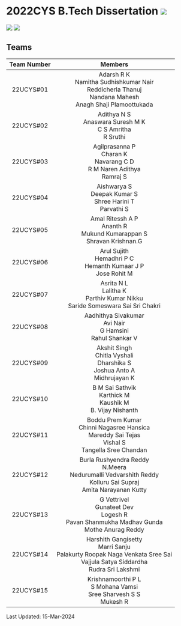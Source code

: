 # 2022CYS B.Tech Dissertation ![](https://img.shields.io/badge/-To_be_Started-orange)
![](https://img.shields.io/badge/Batch-22UCYS-green) ![](https://img.shields.io/badge/Domain-Security-blue) 

## Teams

|  Team Number |           Members        |
|:------------:|:------------------------:|
|   22UCYS#01  |  Adarsh R K <br/> Namitha Sudhishkumar Nair <br/> Reddicherla Thanuj <br/> Nandana Mahesh <br/> Anagh Shaji Plamoottukada | 
|   22UCYS#02  |  Adithya N S <br/> Anaswara Suresh M K <br/> C S Amritha <br/> R Sruthi |
|   22UCYS#03  |  Agilprasanna P <br/> Charan K <br/> Navarang C D <br/> R M Naren Adithya <br/> Ramraj S | 
|   22UCYS#04  |  Aishwarya S <br/> Deepak Kumar S <br/> Shree Harini T <br/> Parvathi S |
|   22UCYS#05  |  Amal Ritessh A P <br/> Ananth R <br/> Mukund Kumarappan S <br/> Shravan Krishnan.G |
|   22UCYS#06  |  Arul Sujith <br/> Hemadhri P C <br/>  Hemanth Kumaar J P <br/> Jose Rohit M  |
|   22UCYS#07  |  Asrita N L <br/> Lalitha K <br/> Parthiv Kumar Nikku <br> Saride Someswara Sai Sri Chakri | 
|   22UCYS#08  |  Aadhithya Sivakumar <br/> Avi Nair <br/> G Hamsini <br/> Rahul Shankar V |
|   22UCYS#09  |  Akshit Singh <br/> Chitla Vyshali <br/> Dharshika S <br/> Joshua Anto A <br/> Midhrujayan K |
|   22UCYS#10  |  B M Sai Sathvik <br/> Karthick M <br/> Kaushik M <br/> B. Vijay Nishanth |
|   22UCYS#11  |  Boddu Prem Kumar <br/> Chinni Nagasree Hansica <br/> Mareddy Sai Tejas <br/> Vishal S <br/> Tangella Sree Chandan |
|   22UCYS#12  |  Burla Rushyendra Reddy <br/> N.Meera <br/> Nedurumalli Vedvarshith Reddy <br/> Kolluru Sai Supraj <br/> Amita Narayanan Kutty |
|   22UCYS#13  |  G Vettrivel <br/> Gunateet Dev <br/> Logesh R <br/>  Pavan Shanmukha Madhav Gunda <br/> Mothe Anurag Reddy |
|   22UCYS#14  |  Harshith Gangisetty <br/> Marri Sanju <br/> Palakurty Roopak Naga Venkata Sree Sai <br/> Vajjula Satya Siddardha <br/>  Rudra Sri Lakshmi |
|   22UCYS#15  |  Krishnamoorthi P L <br/> S Mohana Vamsi <br/> Sree Sharvesh S S <br/> Mukesh R | 

Last Updated: 15-Mar-2024
